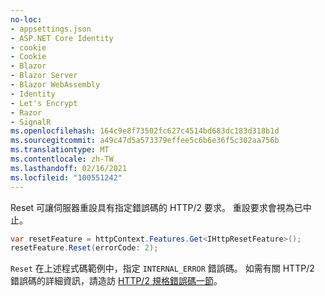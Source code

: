 ```yaml
---
no-loc:
- appsettings.json
- ASP.NET Core Identity
- cookie
- Cookie
- Blazor
- Blazor Server
- Blazor WebAssembly
- Identity
- Let's Encrypt
- Razor
- SignalR
ms.openlocfilehash: 164c9e8f73502fc627c4514bd683dc183d318b1d
ms.sourcegitcommit: a49c47d5a573379effee5c6b6e36f5c302aa756b
ms.translationtype: MT
ms.contentlocale: zh-TW
ms.lasthandoff: 02/16/2021
ms.locfileid: "100551242"
---
```

Reset 可讓伺服器重設具有指定錯誤碼的 HTTP/2 要求。 重設要求會視為已中止。

```csharp
var resetFeature = httpContext.Features.Get<IHttpResetFeature>();
resetFeature.Reset(errorCode: 2);
```

`Reset` 在上述程式碼範例中，指定 `INTERNAL_ERROR` 錯誤碼。 如需有關 HTTP/2 錯誤碼的詳細資訊，請造訪 [HTTP/2 規格錯誤碼一節](https://tools.ietf.org/html/rfc7540#page-50)。